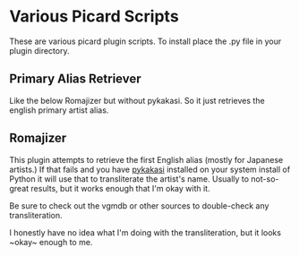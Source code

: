 # Various Picard Scripts

These are various picard plugin scripts. To install place the .py file in your plugin directory.

## Primary Alias Retriever

Like the below Romajizer but without pykakasi. So it just retrieves the english primary artist alias.

## Romajizer

This plugin attempts to retrieve the first English alias (mostly for Japanese artists.) If that fails and you have 
[pykakasi](https://pykakasi.readthedocs.io/en/latest/index.html) installed on your system install of Python it will use
that to transliterate the artist's name. Usually to not-so-great results, but it works enough that I'm okay with it.

Be sure to check out the vgmdb or other sources to double-check any transliteration. 

I honestly have no idea what I'm doing with the transliteration, but it looks ~okay~ enough to me. 

